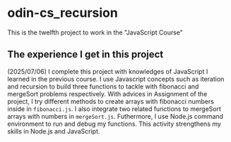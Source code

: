 # odin-cs_recursion

This is the twelfth project to work in the "JavaScript Course"

## The experience I get in this project

(2025/07/06) I complete this project with knowledges of JavaScript I learned in the previous course. I use Javascript concepts such as iteration and recursion to build three functions to tackle with fibonacci and mergeSort problems respectively. With advices in Assignment of the project, I try different methods to create arrays with fibonacci numbers inside in `fibonacci.js`. I also integrate two related functions to mergeSort arrays with numbers in `mergeSort.js`. Futhermore, I use Node.js command environment to run and debug my functions. This activity strengthens my skills in Node.js and JavaScript.
